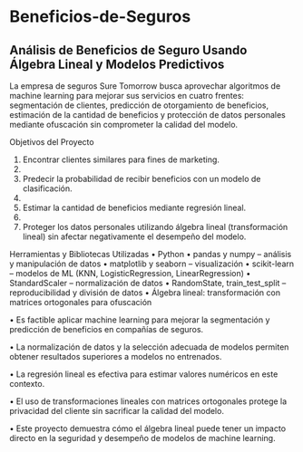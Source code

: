 # Beneficios-de-Seguros

## Análisis de Beneficios de Seguro Usando Álgebra Lineal y Modelos Predictivos

La empresa de seguros Sure Tomorrow busca aprovechar algoritmos de machine learning para mejorar sus servicios en cuatro frentes: segmentación de clientes, predicción de otorgamiento de beneficios, estimación de la cantidad de beneficios y protección de datos personales mediante ofuscación sin comprometer la calidad del modelo.

Objetivos del Proyecto

1.	Encontrar clientes similares para fines de marketing.
2.	
3.	Predecir la probabilidad de recibir beneficios con un modelo de clasificación.
4.	
5.	Estimar la cantidad de beneficios mediante regresión lineal.
6.	
7.	Proteger los datos personales utilizando álgebra lineal (transformación lineal) sin afectar negativamente el desempeño del modelo.

 Herramientas y Bibliotecas Utilizadas
•	Python
•	pandas y numpy – análisis y manipulación de datos
•	matplotlib y seaborn – visualización
•	scikit-learn – modelos de ML (KNN, LogisticRegression, LinearRegression)
•	StandardScaler – normalización de datos
•	RandomState, train_test_split – reproducibilidad y división de datos
•	Álgebra lineal: transformación con matrices ortogonales para ofuscación


•	Es factible aplicar machine learning para mejorar la segmentación y predicción de beneficios en compañías de seguros.

•	La normalización de datos y la selección adecuada de modelos permiten obtener resultados superiores a modelos no entrenados.

•	La regresión lineal es efectiva para estimar valores numéricos en este contexto.

•	El uso de transformaciones lineales con matrices ortogonales protege la privacidad del cliente sin sacrificar la calidad del modelo.

•	Este proyecto demuestra cómo el álgebra lineal puede tener un impacto directo en la seguridad y desempeño de modelos de machine learning.
